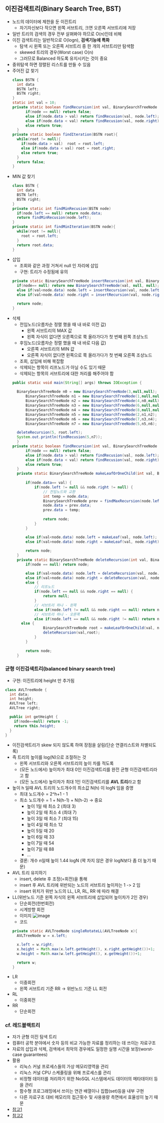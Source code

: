 ## 이진검색트리(Binary Search Tree, BST)
- 노드의 데이터에 제한을 둔 이진트리 
    - 자기자신보다 작으면 왼쪽 서브트리, 크면 오른쪽 서브트리에 저장
- 일반 트리의 검색의 경우 전부 살펴봐야 하므로 O(n)인데 비해
- 이진 검색트리는 일반적으로 O(logn), **검색기능에 특화**
    - 탐색 시 왼쪽 또는 오른쪽 서브트리 중 한 개의 서브트리만 탐색함
    - skewed 트리의 경우(Worst case) O(n)
    - 그러므로 Balanced 하도록 유지시키는 것이 중요
- 중위탐색 하면 정렬된 리스트를 만들 수 있음
- 주어진 값 찾기
  ```java
  class BSTN {
    int data
    BSTN left;
    BSTN right;
  }
  static int val = 10;
  private static boolean findRecursion(int val, BinarySearchTreeNode node) {
	    if(node == null) return false;
	    else if(node.data > val) return findRecusion(val, node.left);
	    else if(node.data < val) return findRecusion(val, node.right);
	    else return true;
	}
  private static boolean findIteration(BSTN root){
    while(root != null){
      if(node.data > val)  root = root.left;
      else if(node.data < val) root = root.right;
      else return true;
    }
    return false;
  }
  ```
- MIN 값 찾기
  ```java
  class BSTN {
    int data
    BSTN left;
    BSTN right;
  }
  private static int findMinRecusion(BSTN node)
    if(node.left == null) return node.data;
    return findMinRecusion(node.left);
  }
  private static int findMinIteration(BSTN node){
    while(root != null){
      root = root.left;
    }
    return root.data;
  }
  ```
- 삽입
  - 조회와 같은 과정 거쳐서 null 인 자리에 삽입
  - 구현: 트리가 수정됨에 유의
  ```java
  private static BinarySearchTreeNode insertRecursion(int val, BinarySearchTreeNode node) {
    if(node== null) return new BinarySearchTreeNode(val, null, null);
    else if(val<node.data) node.left = insertRecursion(val, node.left);
    else if(val>node.data) node.right = insertRecursion(val, node.right);

    return node;
  }
  ```
- 삭제
  - 전임노드(오름차순 정렬 했을 때 내 바로 이전 값)
    - 왼쪽 서브트리의 MAX 값
    - 왼쪽 자식이 없다면 오른쪽으로 쭉 올라가다가 첫 번째 왼쪽 조상노드
  - 후임노드(오름차순 정렬 했을 때 내 바로 다음 값)
    - 오른쪽 서브트리의 MIN 값
    - 오른쪽 자식이 없다면 왼쪽으로 쭉 올라가다가 첫 번째 오른쪽 조상노드
  - 조회, 삽입에 비해 복잡함
  - 삭제되는 항목이 리프노드가 아닐 수도 있기 때문
  - 삭제되는 항목의 서브트리에 대한 처리를 해주어야 함
  ```java
  public static void main(String[] args) throws IOException {
		
    BinarySearchTreeNode n0 = new BinarySearchTreeNode(3,null,null);
		BinarySearchTreeNode n1 = new BinarySearchTreeNode(1,null,null);
		BinarySearchTreeNode n2 = new BinarySearchTreeNode(4,n0,null);
		BinarySearchTreeNode n3 = new BinarySearchTreeNode(6,null,null);
		BinarySearchTreeNode n4 = new BinarySearchTreeNode(8,null,null);
		BinarySearchTreeNode n5 = new BinarySearchTreeNode(2,n1,n2);
		BinarySearchTreeNode n6 = new BinarySearchTreeNode(7,n3,n4);
		BinarySearchTreeNode n7 = new BinarySearchTreeNode(5,n5,n6);

    deleteRecursion(5, root.left);
    System.out.println(findRecusion(5,n7)); 
	}
  private static boolean findRecursion(int val, BinarySearchTreeNode node) {
	    if(node == null) return false;
	    else if(node.data > val) return findRecusion(val, node.left);
	    else if(node.data < val) return findRecusion(val, node.right);
	    else return true;
	}
	private static BinarySearchTreeNode makeLeafOrOneChild(int val, BinarySearchTreeNode node) {
		
		if(node.data== val) {
			if(node.left != null && node.right != null) {
				// 전임노드와 교환
				int temp = node.data;
				BinarySearchTreeNode prev = findMaxRecursion(node.left);
				node.data = prev.data;
				prev.data = temp;
				
				return node;
			}
		}

		else if(val<node.data) node.left = makeLeaf(val, node.left);
		else if(val>node.data) node.right = makeLeaf(val, node.right);
		
		return node;
	}
	private static BinarySearchTreeNode deleteRecursion(int val, BinarySearchTreeNode node){
		if(node == null) return node;

		else if(val<node.data) node.left = deleteRecursion(val, node.left);
		else if(val>node.data) node.right = deleteRecursion(val, node.right);	
		else {
			// 리프노드
			if(node.left == null && node.right == null) {
				return null;
			}
			// 서브트리 하나 - 왼쪽
			else if(node.left != null && node.right == null) return node.left;
			// 서브트리 하나 - 오른쪽
			else if(node.left == null && node.right != null) return node.right;
      else {
				BinarySearchTreeNode root = makeLeafOrOneChild(val, node);
				deleteRecursion(val,root);
			}
		}
		
		return node;
    }
  ```

### 균형 이진검색트리(balanced binary search tree)
  - 구현: 이진트리에 height 만 추가됨
  ```java
  class AVLTreeNode {
    int data;
    int height;
    AVLTree left;
    AVLTree right;
  
    public int getHeight {
      if(node==null) return -1;
      return this.height;
    }
  }
  ```
- 이진검색트리가 skew 되지 않도록 하여 장점을 살림(단순 연결리스트와 차별되도록)
- 즉 트리의 높이를 log(N)으로 조절하는 것
  - 왼쪽 서브트리와 오른쪽 서브트리의 높이 차를 적도록
  - (모든 노드에서) 높이차가 최대 0인 이진검색트리를 완전 균형 이진검색트리라고 함
  - (모든 노드에서) 높이차가 최대 1인 이진검색트리를 **AVL 트리**라고 함
- 높이 h 일때 AVL 트리의 노드개수의 최소값 N(h) 이 logN 임을 증명
  - 최대 노드개수 = 2^h+1 - 1
  - 최소 노드개수 = 1 + N(h-1) + N(h-2) -> 중요
    - 높이 1일 때 최소 2 (최대 3)
    - 높이 2일 때 최소 4 (최대 7) 
    - 높이 3일 때 최소 7 (최대 15)
    - 높이 4일 때 최소 12
    - 높이 5일 때 20
    - 높이 6일 때 33
    - 높이 7일 때 54
    - 높이 7일 때 88
    - ...
  - 결론: 개수 n일때 높이 1.44 logN (꽉 차지 않은 경우 logN보다 좀 더 높기 때문)
- AVL 트리 유지하기
  - insert, delete 후 조정(=회전)을 통해
  - insert 후 AVL 트리에 위반되는 노드의 서브트리 높이차는 1 -> 2 임
  - insert 위치가 위반 노드의 LL, LR, RL, RR 에 따라 해결
- LL(위반노드 기준 왼쪽 자식의 왼쪽 서브트리에 삽입되어 높이차가 2인 경우)
  - 단순회전(한번회전)
  - 시계방향 회전
  - 이미지
  ![image](https://github.com/hotpineapple/study-for-Tech-Interview/blob/c724a99a1f0e3dd7f3231503c484873c7394e37f/DataStructure/avl_ll_rotation.PNG)
  - 코드
  ```java
  private static AVLTreeNode singleRotateLL(AVLTreeNode x){
	AVLTreeNode w = x.left;

	x.left = w.right;
	x.height = Math.max(x.left.getHeight(), x.right.getHeight())+1;
	w.height = Math.max(w.left.getHeight(), x.getHeight())+1;

	return w;
  }
  ```
- LR
  - 이중회전
  - 왼쪽 서브트리 기준 RR -> 위반노드 기준 LL 회전
- RL
  - 이중회전
- RR
  - 단순회전

### cf. 레드블랙트리
- 자가 균형 이진 탐색 트리
- 컴퓨터 공학 분야에서 숫자 등의 비교 가능한 자료를 정리하는 데 쓰이는 자료구조
- 자료의 삽입과 삭제, 검색에서 최악의 경우에도 일정한 실행 시간을 보장(worst-case guarantees)
- 활용 
    - 리눅스 커널 프로세스들의 가상 메모리영역을 관리
    - 리눅스 커널 CPU 스케줄링을 위해 프로세스를 관리
    - 비정형 데이터를 처리하기 위한 NoSQL 시스템에서도 데이터의 메타데이터 등을 관리
    - 함수형 프로그래밍에서 쓰이는 연관 배열이나 집합(set)등을 내부 구현
    - 다른 자료구조 대비 메모리의 접근횟수 및 사용용량 측면에서 효율성이 높기 때문
- [참고1](https://koreascience.kr/article/JAKO201907752705892.pdf)
- [참고2](https://ko.wikipedia.org/wiki/%EB%A0%88%EB%93%9C-%EB%B8%94%EB%9E%99_%ED%8A%B8%EB%A6%AC)
